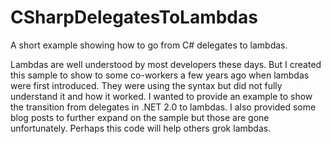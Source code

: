 CSharpDelegatesToLambdas
========================

A short example showing how to go from C# delegates to lambdas.

Lambdas are well understood by most developers these days. But I created this sample to show to some co-workers a few years ago when lambdas were first introduced. They were using the syntax but did not fully understand it and how it worked. I wanted to provide an example to show the transition from delegates in .NET 2.0 to lambdas. I also provided some blog posts to further expand on the sample but those are gone unfortunately. Perhaps this code will help others grok lambdas.
